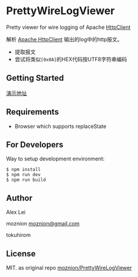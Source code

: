 PrettyWireLogViewer 
===================

Pretty viewer for wire logging of Apache [HttpClient](http://hc.apache.org/)

解析 [Apache HttpClient](http://hc.apache.org/) 输出的log中的http报文。

- 提取报文
- 尝试将类似`[0x0A]`的HEX代码按UTF8字符串编码

Getting Started
---------------

[演示地址](https://devitcn.github.io/PrettyWireLogViewer/)


Requirements
------------

- Browser which supports replaceState

For Developers
--------------

Way to setup development environment:

```
$ npm install
$ npm run dev
$ npm run build
```

Author
------

Alex Lei 

moznion moznion@gmail.com 

tokuhirom

License
-------

MIT. as original repo [moznion/PrettyWireLogViewer](https://github.com/moznion/PrettyWireLogViewer)


